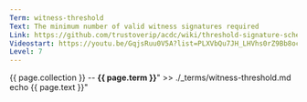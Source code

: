 ```yaml
---
Term: witness-threshold
Text: The minimum number of valid witness signatures required
Link: https://github.com/trustoverip/acdc/wiki/threshold-signature-scheme
Videostart: https://youtu.be/GqjsRuu0V5A?list=PLXVbQu7JH_LHVhs0rZ9Bb8ocyKlPljkaG&t=15m37s
Level: 7
---
```


{{ page.collection }} -- **{{ page.term }}**" >> ./_terms/witness-threshold.md
    echo  {{ page.text }}"
